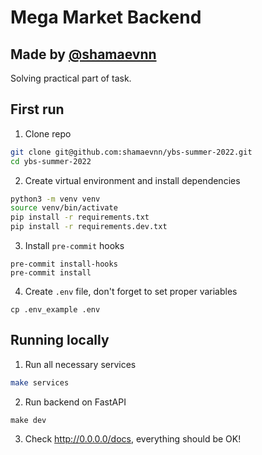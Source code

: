 # Mega Market Backend
## Made by [@shamaevnn](https://t.me/shamaevnn)
Solving practical part of task.


## First run
1. Clone repo
```bash
git clone git@github.com:shamaevnn/ybs-summer-2022.git
cd ybs-summer-2022
```
2. Create virtual environment and install dependencies
```bash
python3 -m venv venv
source venv/bin/activate
pip install -r requirements.txt
pip install -r requirements.dev.txt
```
3. Install `pre-commit` hooks
```
pre-commit install-hooks
pre-commit install
```
4. Create `.env` file, don't forget to set proper variables
```
cp .env_example .env
```

## Running locally
1. Run all necessary services
```bash
make services
```
2. Run backend on FastAPI
```
make dev
```
3. Check http://0.0.0.0/docs, everything should be OK!
